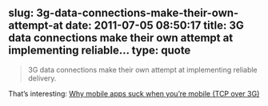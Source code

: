 slug: 3g-data-connections-make-their-own-attempt-at
date: 2011-07-05 08:50:17
title: 3G data connections make their own attempt at implementing reliable...
type: quote
---

> 3G data connections make their own attempt at implementing reliable delivery.

That’s interesting: [Why mobile apps suck when you’re mobile (TCP over 3G)](http://blog.davidsingleton.org/mobiletcp)

